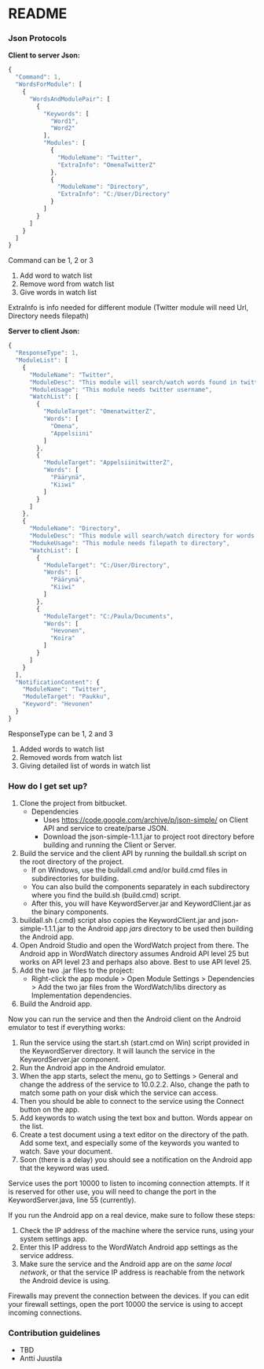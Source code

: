 # README #
### Json Protocols ###

**Client to server Json:**
```javascript
{
  "Command": 1,
  "WordsForModule": [
    {
      "WordsAndModulePair": [
        {
          "Keywords": [
            "Word1",
            "Word2"
          ],
          "Modules": [
            {
              "ModuleName": "Twitter",
              "ExtraInfo": "OmenaTwitterZ"
            },
            {
              "ModuleName": "Directory",
              "ExtraInfo": "C:/User/Directory"
            }
          ]
        }
      ]
    }
  ]
}
```
Command can be 1, 2 or 3
 1. Add word to watch list
 2. Remove word from watch list
 3. Give words in watch list

ExtraInfo is info needed for different module (Twitter module will need Url, Directory needs filepath)

**Server to client Json:**

```javascript
{
  "ResponseType": 1,
  "ModuleList": [
    {
      "ModuleName": "Twitter",
      "ModuleDesc": "This module will search/watch words found in twitter from specific username",
      "ModuleUsage": "This module needs twitter username",
      "WatchList": [
        {
          "ModuleTarget": "OmenatwitterZ",
          "Words": [
            "Omena",
            "Appelsiini"
          ]
        },
        {
          "ModuleTarget": "AppelsiinitwitterZ",
          "Words": [
            "Päärynä",
            "Kiiwi"
          ]
        }
      ]
    },
    {
      "ModuleName": "Directory",
      "ModuleDesc": "This module will search/watch directory for words in either name of file or in the content of file from specific directory",
      "ModukeUsage": "This module needs filepath to directory",
      "WatchList": [
        {
          "ModuleTarget": "C:/User/Directory",
          "Words": [
            "Päärynä",
            "Kiiwi"
          ]
        },
        {
          "ModuleTarget": "C:/Paula/Documents",
          "Words": [
            "Hevonen",
            "Koira"
          ]
        }
      ]
    }
  ],
  "NotificationContent": {
    "ModuleName": "Twitter",
    "ModuleTarget": "Paukku",
    "Keyword": "Hevonen"
  }
}
```

ResponseType can be 1, 2 and 3
 1. Added words to watch list
 2. Removed words from watch list
 3. Giving detailed list of words in watch list

### How do I get set up? ###

1. Clone the project from bitbucket.
    * Dependencies
        * Uses https://code.google.com/archive/p/json-simple/ on Client API and service to create/parse JSON.
        * Download the json-simple-1.1.1.jar to project root directory before building and running the Client or Server.
2. Build the service and the client API by running the buildall.sh script on the root directory of the project.
    * If on Windows, use the buildall.cmd and/or build.cmd files in subdirectories for building.
	* You can also build the components separately in each subdirectory where you find the build.sh (build.cmd) script.
	* After this, you will have KeywordServer.jar and KeywordClient.jar as the binary components.
3. buildall.sh (.cmd) script also copies the KeywordClient.jar and json-simple-1.1.1.jar to the Android app *jars* directory to be used then building the Android app. 
4. Open Android Studio and open the WordWatch project from there. The Android app in WordWatch directory assumes Android API level 25 but works on API level 23 and perhaps also above. Best to use API level 25.
5. Add the two .jar files to the project:
    * Right-click the app module > Open Module Settings > Dependencies > Add the two jar files from the WordWatch/libs directory as Implementation dependencies.
5. Build the Android app.

Now you can run the service and then the Android client on the Android emulator to test if everything works:

1. Run the service using the start.sh (start.cmd on Win) script provided in the KeywordServer directory. It will launch the service in the KeywordServer.jar component.
2. Run the Android app in the Android emulator.
3. When the app starts, select the menu, go to Settings > General and change the address of the service to 10.0.2.2. Also, change the path to match some path on your disk which the service can access.
4. Then you should be able to connect to the service using the Connect button on the app.
5. Add keywords to watch using the text box and button. Words appear on the list.
6. Create a test document using a text editor on the directory of the path. Add some text, and especially some of the keywords you wanted to watch. Save your document.
7. Soon (there is a delay) you should see a notification on the Android app that the keyword was used.

Service uses the port 10000 to listen to incoming connection attempts. If it is reserved for other use, you will need to change the port in the KeywordServer.java, line 55 (currently).

If you run the Android app on a real device, make sure to follow these steps:

1. Check the IP address of the machine where the service runs, using your system settings app.
2. Enter this IP address to the WordWatch Android app settings as the service address.
3. Make sure the service and the Android app are on the *same local network*, or that the service IP address is reachable from the network the Android device is using.

Firewalls may prevent the connection between the devices. If you can edit your firewall settings, open the port 10000 the service is using to accept incoming connections.

### Contribution guidelines ###

* TBD
* Antti Juustila

